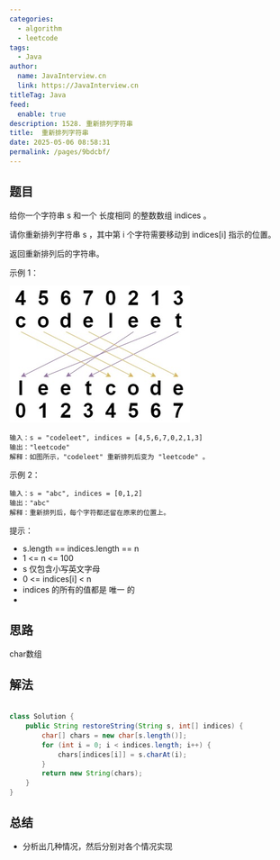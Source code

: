 ```yaml
---
categories: 
  - algorithm
  - leetcode
tags: 
  - Java
author: 
  name: JavaInterview.cn
  link: https://JavaInterview.cn
titleTag: Java
feed: 
  enable: true
description: 1528. 重新排列字符串
title:  重新排列字符串
date: 2025-05-06 08:58:31
permalink: /pages/9bdcbf/
---
```


## 题目
给你一个字符串 s 和一个 长度相同 的整数数组 indices 。

请你重新排列字符串 s ，其中第 i 个字符需要移动到 indices[i] 指示的位置。

返回重新排列后的字符串。



示例 1：

![q1.jpg](../../../media/pictures/leetcode/q1.jpg)

    输入：s = "codeleet", indices = [4,5,6,7,0,2,1,3]
    输出："leetcode"
    解释：如图所示，"codeleet" 重新排列后变为 "leetcode" 。
示例 2：

    输入：s = "abc", indices = [0,1,2]
    输出："abc"
    解释：重新排列后，每个字符都还留在原来的位置上。


提示：

* s.length == indices.length == n
* 1 <= n <= 100
* s 仅包含小写英文字母
* 0 <= indices[i] < n
* indices 的所有的值都是 唯一 的
* 


## 思路

char数组

## 解法
```java

class Solution {
    public String restoreString(String s, int[] indices) {
        char[] chars = new char[s.length()];
        for (int i = 0; i < indices.length; i++) {
            chars[indices[i]] = s.charAt(i);
        }
        return new String(chars);
    }
}
```

## 总结

- 分析出几种情况，然后分别对各个情况实现 
